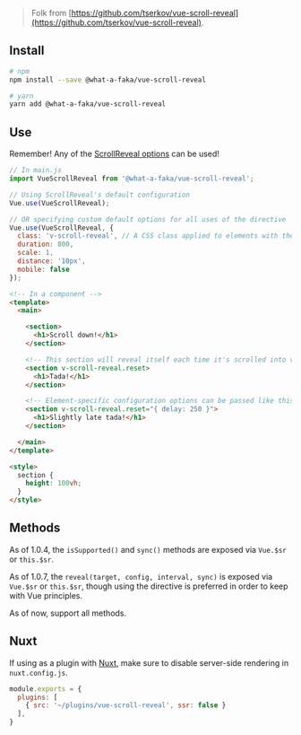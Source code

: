 > Folk from [https://github.com/tserkov/vue-scroll-reveal](https://github.com/tserkov/vue-scroll-reveal).

## Install

``` bash
# npm
npm install --save @what-a-faka/vue-scroll-reveal
```

``` bash
# yarn
yarn add @what-a-faka/vue-scroll-reveal
```

## Use
Remember! Any of the [ScrollReveal options](https://scrollrevealjs.org/api/defaults.html) can be used!

```javascript
// In main.js
import VueScrollReveal from '@what-a-faka/vue-scroll-reveal';

// Using ScrollReveal's default configuration
Vue.use(VueScrollReveal);

// OR specifying custom default options for all uses of the directive
Vue.use(VueScrollReveal, {
  class: 'v-scroll-reveal', // A CSS class applied to elements with the v-scroll-reveal directive; useful for animation overrides.
  duration: 800,
  scale: 1,
  distance: '10px',
  mobile: false
});
```

```html
<!-- In a component -->
<template>
  <main>

    <section>
      <h1>Scroll down!</h1>
    </section>

    <!-- This section will reveal itself each time it's scrolled into view -->
    <section v-scroll-reveal.reset>
      <h1>Tada!</h1>
    </section>

    <!-- Element-specific configuration options can be passed like this -->
    <section v-scroll-reveal.reset="{ delay: 250 }">
      <h1>Slightly late tada!</h1>
    </section>

  </main>
</template>

<style>
  section {
    height: 100vh;
  }
</style>
```

## Methods

As of 1.0.4, the `isSupported()` and `sync()` methods are exposed via `Vue.$sr` or `this.$sr`.

As of 1.0.7, the `reveal(target, config, interval, sync)` is exposed via `Vue.$sr` or `this.$sr`, though using the directive
is preferred in order to keep with Vue principles.

As of now, support all methods.

## Nuxt

If using as a plugin with [Nuxt](https://github.com/nuxt/nuxt.js), make sure to disable server-side rendering in `nuxt.config.js`.

```javascript
module.exports = {
  plugins: [
    { src: '~/plugins/vue-scroll-reveal', ssr: false }
  ],
}
```
